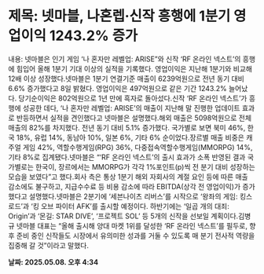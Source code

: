 # **제목: 넷마블, 나혼렙·신작 흥행에 1분기 영업이익 1243.2% 증가**

  내용: 넷마블은 인기 게임 ‘나 혼자만 레벨업: ARISE”와 신작 ‘RF 온라인 넥스트’의 흥행에 힘입어 올해 1분기 기대 이상의 실적을 기록했다. 영업이익은 지난해 1분기와 비교해 12배 이상 성장했다.넷마블은 1분기 연결기준 매출이 6239억원으로 전년 동기 대비 6.6% 증가했다고 8일 밝혔다. 영업이익은 497억원으로 같은 기간 1243.2% 늘어났다. 당기순이익은 802억원으로 1년 만에 흑자로 돌아섰다.신작 ‘RF 온라인 넥스트’가 흥행에 성공한 데다, ‘나 혼자만 레벨업: ARISE’의 매출이 지난해 말 진행한 업데이트 효과로 반등하면서 실적을 견인했다고 넷마블은 설명했다.해외 매출은 5098억원으로 전체 매출의 82%를 차지했다. 전년 동기 대비 5.1% 증가했다. 국가별로 보면 북미 46%, 한국 18%, 유럽 14%, 동남아 10%, 일본 6%, 기타 6% 순이었다.장르별 매출 비중은 캐주얼 게임 42%, 역할수행게임(RPG) 36%, 다중접속역할수행게임(MMORPG) 14%, 기타 8%로 집계됐다.넷마블은 “‘RF 온라인 넥스트’의 출시 효과가 소폭 반영된 결과 국가별로는 한국이, 장르에서는 MMORPG가 각각 1%포인트(p)씩 전 분기 대비 성장하는 모습을 보였다”고 했다.회사 측은 통상 1분기 해외 자회사의 계절 요인 등에 따른 매출 감소에도 불구하고, 지급수수료 등 비용 감소에 따라 EBITDA(상각 전 영업이익)가 증가했다고 설명했다.넷마블은 2분기에 ‘세븐나이츠 리버스’를 시작으로 ‘왕좌의 게임: 킹스로드’과 ‘킹 오브 파이터 AFK’를 출시할 예정이다. 하반기에는 ‘일곱 개의 대죄: Origin’과 ‘몬길: STAR DIVE’, ‘프로젝트 SOL’ 등 5개의 신작을 선보일 계획이다.김병규 넷마블 대표는 “올해 출시해 양대 마켓 1위를 달성한 ‘RF 온라인 넥스트’를 필두로, 향후 준비 중인 신작들도 시장에서 유의미한 성과를 거둘 수 있도록 매 분기 전사적 역량을 집중해 갈 것”이라고 말했다.

  **날짜: 2025.05.08. 오후 4:34**